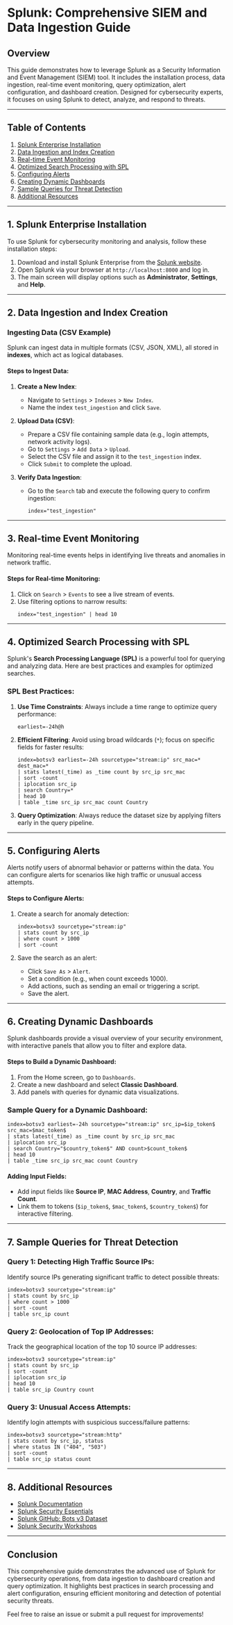 # **Splunk: Comprehensive SIEM and Data Ingestion Guide**

## **Overview**
This guide demonstrates how to leverage Splunk as a Security Information and Event Management (SIEM) tool. It includes the installation process, data ingestion, real-time event monitoring, query optimization, alert configuration, and dashboard creation. Designed for cybersecurity experts, it focuses on using Splunk to detect, analyze, and respond to threats.

---

## **Table of Contents**
1. [Splunk Enterprise Installation](#1-splunk-enterprise-installation)
2. [Data Ingestion and Index Creation](#2-data-ingestion-and-index-creation)
3. [Real-time Event Monitoring](#3-real-time-event-monitoring)
4. [Optimized Search Processing with SPL](#4-optimized-search-processing-with-spl)
5. [Configuring Alerts](#5-configuring-alerts)
6. [Creating Dynamic Dashboards](#6-creating-dynamic-dashboards)
7. [Sample Queries for Threat Detection](#7-sample-queries-for-threat-detection)
8. [Additional Resources](#8-additional-resources)

---

## 1. **Splunk Enterprise Installation**
To use Splunk for cybersecurity monitoring and analysis, follow these installation steps:

1. Download and install Splunk Enterprise from the [Splunk website](https://www.splunk.com/en_us/download.html).
2. Open Splunk via your browser at `http://localhost:8000` and log in.
3. The main screen will display options such as **Administrator**, **Settings**, and **Help**.

---

## 2. **Data Ingestion and Index Creation**

### **Ingesting Data (CSV Example)**
Splunk can ingest data in multiple formats (CSV, JSON, XML), all stored in **indexes**, which act as logical databases.

#### **Steps to Ingest Data**:

1. **Create a New Index**:
   - Navigate to `Settings` > `Indexes` > `New Index`.
   - Name the index `test_ingestion` and click `Save`.

2. **Upload Data (CSV)**:
   - Prepare a CSV file containing sample data (e.g., login attempts, network activity logs).
   - Go to `Settings` > `Add Data` > `Upload`.
   - Select the CSV file and assign it to the `test_ingestion` index.
   - Click `Submit` to complete the upload.

3. **Verify Data Ingestion**:
   - Go to the `Search` tab and execute the following query to confirm ingestion:
     ```splunk
     index="test_ingestion"
     ```

---

## 3. **Real-time Event Monitoring**

Monitoring real-time events helps in identifying live threats and anomalies in network traffic.

#### **Steps for Real-time Monitoring**:

1. Click on `Search` > `Events` to see a live stream of events.
2. Use filtering options to narrow results:
   ```splunk
   index="test_ingestion" | head 10
   ```

---

## 4. **Optimized Search Processing with SPL**

Splunk's **Search Processing Language (SPL)** is a powerful tool for querying and analyzing data. Here are best practices and examples for optimized searches.

### **SPL Best Practices**:
1. **Use Time Constraints**: Always include a time range to optimize query performance:
   ```splunk
   earliest=-24h@h
   ```

2. **Efficient Filtering**: Avoid using broad wildcards (`*`); focus on specific fields for faster results:
   ```splunk
   index=botsv3 earliest=-24h sourcetype="stream:ip" src_mac=* dest_mac=*
   | stats latest(_time) as _time count by src_ip src_mac
   | sort -count
   | iplocation src_ip
   | search Country=*
   | head 10
   | table _time src_ip src_mac count Country
   ```

3. **Query Optimization**: Always reduce the dataset size by applying filters early in the query pipeline.

---

## 5. **Configuring Alerts**

Alerts notify users of abnormal behavior or patterns within the data. You can configure alerts for scenarios like high traffic or unusual access attempts.

#### **Steps to Configure Alerts**:

1. Create a search for anomaly detection:
   ```splunk
   index=botsv3 sourcetype="stream:ip"
   | stats count by src_ip
   | where count > 1000
   | sort -count
   ```

2. Save the search as an alert:
   - Click `Save As` > `Alert`.
   - Set a condition (e.g., when count exceeds 1000).
   - Add actions, such as sending an email or triggering a script.
   - Save the alert.

---

## 6. **Creating Dynamic Dashboards**

Splunk dashboards provide a visual overview of your security environment, with interactive panels that allow you to filter and explore data.

#### **Steps to Build a Dynamic Dashboard**:

1. From the Home screen, go to `Dashboards`.
2. Create a new dashboard and select **Classic Dashboard**.
3. Add panels with queries for dynamic data visualizations.

### **Sample Query for a Dynamic Dashboard**:
```splunk
index=botsv3 earliest=-24h sourcetype="stream:ip" src_ip=$ip_token$ src_mac=$mac_token$
| stats latest(_time) as _time count by src_ip src_mac
| iplocation src_ip
| search Country="$country_token$" AND count>$count_token$
| head 10
| table _time src_ip src_mac count Country
```

#### **Adding Input Fields**:
- Add input fields like **Source IP**, **MAC Address**, **Country**, and **Traffic Count**.
- Link them to tokens (`$ip_token$`, `$mac_token$`, `$country_token$`) for interactive filtering.

---

## 7. **Sample Queries for Threat Detection**

### **Query 1: Detecting High Traffic Source IPs**:
Identify source IPs generating significant traffic to detect possible threats:
```splunk
index=botsv3 sourcetype="stream:ip"
| stats count by src_ip
| where count > 1000
| sort -count
| table src_ip count
```

### **Query 2: Geolocation of Top IP Addresses**:
Track the geographical location of the top 10 source IP addresses:
```splunk
index=botsv3 sourcetype="stream:ip"
| stats count by src_ip
| sort -count
| iplocation src_ip
| head 10
| table src_ip Country count
```

### **Query 3: Unusual Access Attempts**:
Identify login attempts with suspicious success/failure patterns:
```splunk
index=botsv3 sourcetype="stream:http"
| stats count by src_ip, status
| where status IN ("404", "503")
| sort -count
| table src_ip status count
```

---

## 8. **Additional Resources**
- [Splunk Documentation](https://docs.splunk.com/Documentation/Splunk)
- [Splunk Security Essentials](https://splunkbase.splunk.com/app/3435/)
- [Splunk GitHub: Bots v3 Dataset](https://github.com/splunk/botsv3)
- [Splunk Security Workshops](https://www.splunk.com/en_us/resources.html)

---

## **Conclusion**
This comprehensive guide demonstrates the advanced use of Splunk for cybersecurity operations, from data ingestion to dashboard creation and query optimization. It highlights best practices in search processing and alert configuration, ensuring efficient monitoring and detection of potential security threats.

Feel free to raise an issue or submit a pull request for improvements!
